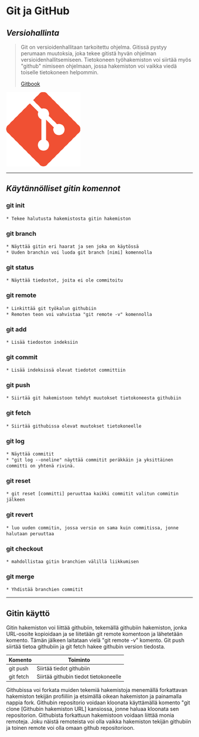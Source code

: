# **Git ja GitHub** 


## _Versiohallinta_
> Git on versioidenhallitaan tarkoitettu ohjelma. Gitissä pystyy perumaan muutoksia, joka tekee gitistä hyvän ohjelman versioidenhallitsemiseen. Tietokoneen työhakemiston voi siirtää myös "github" nimiseen ohjelmaan, jossa hakemiston voi vaikka viedä toiselle tietokoneen helpommin.
> 
> [Gitbook](https://www.gitbook.com/)

![](18133.png)

***

## _Käytännölliset gitin komennot_

### git init
    * Tekee halutusta hakemistosta gitin hakemiston
### git branch
    * Näyttää gitin eri haarat ja sen joka on käytössä
    * Uuden branchin voi luoda git branch [nimi] komennolla
### git status
    * Näyttää tiedostot, joita ei ole commitoitu
### git remote
    * Linkittää git työkalun githubiin
    * Remoten teon voi vahvistaa "git remote -v" komennolla
### git add
    * Lisää tiedoston indeksiin
### git commit
    * Lisää indeksissä olevat tiedotot committiin
### git push
    * Siirtää git hakemistoon tehdyt muutokset tietokoneesta githubiin
### git fetch
    * Siirtää githubissa olevat muutokset tietokoneelle
### git log
    * Näyttää commitit
    * "git log --oneline" näyttää commitit peräkkäin ja yksittäinen committi on yhtenä rivinä.
### git reset
    * git reset [committi] peruuttaa kaikki commitit valitun commitin jälkeen
### git revert
    * luo uuden commitin, jossa versio on sama kuin commitissa, jonne halutaan peruuttaa
### git checkout
    * mahdollistaa gitin branchien välillä liikkumisen
### git merge
    * Yhdistää branchien commitit

***

## Gitin käyttö

Gitin hakemiston voi liittää githubiin, tekemällä githubiin hakemiston, jonka URL-osoite kopioidaan ja se liitetään git remote komentoon ja lähetetään komento. Tämän jälkeen laitataan vielä "git remote -v" komento. Git push siirtää tietoa githubiin ja git fetch hakee githubin version tiedosta.

| **Komento**   | **Toiminto**                          |                     
|---------------|---------------------------------------|
| git push      | Siirtää tiedot githubiin              |
| git fetch     | Siirtää githubin tiedot tietokoneelle |

Githubissa voi forkata muiden tekemiä hakemistoja menemällä forkattavan hakemiston tekijän profiiliin ja etsimällä oikean hakemiston ja painamalla nappia fork. Githubin repositorio voidaan kloonata käyttämällä komento "git clone [Githubin hakemiston URL] kansiossa, jonne haluaa kloonata sen repositorion.
Githubista forkattuun hakemistoon voidaan liittää monia remoteja. Joku näistä remoteista voi olla vaikka hakemiston tekijän githubiin ja toinen remote voi olla omaan github repositorioon.